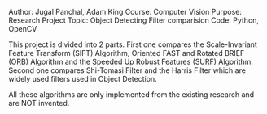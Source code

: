 Author: Jugal Panchal, Adam King
Course: Computer Vision
Purpose: Research Project
Topic: Object Detecting Filter comparision
Code: Python, OpenCV

This project is divided into 2 parts. First one compares the Scale-Invariant Feature Transform (SIFT) Algorithm, Oriented FAST and Rotated BRIEF (ORB) Algorithm and the Speeded Up Robust Features (SURF) Algorithm. Second one compares Shi-Tomasi Filter and the Harris Filter which are widely used filters used in Object Detection.

All these algorithms are only implemented from the existing research and are NOT invented.

